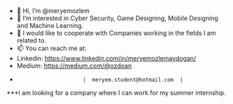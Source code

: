 - 👋 Hi, I’m @meryemozlem
- 👀 I’m interested in Cyber Security, Game Designing, Mobile Designing and Machine Learning.
- 💞️ I would like to cooperate with Companies working in the fields I am related to.
- 📫 You can reach me at:  
-  Linkedin:               https://www.linkedin.com/in/meryemozlemaydogan/
-  Medium: https://medium.com/@ozdoan
-                          |  meryem.student@hotmail.com  |                       
***I am looking for a company where I can work for my summer internship.
<!---
meryemozlem/meryemozlem is a ✨ special ✨ repository because its `README.md` (this file) appears on your GitHub profile.
You can click the Preview link to take a look at your changes.
--->
